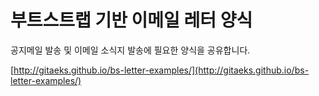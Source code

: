 # 부트스트랩 기반 이메일 레터 양식
공지메일 발송 및 이메일 소식지 발송에 필요한 양식을 공유합니다.

[http://gitaeks.github.io/bs-letter-examples/](http://gitaeks.github.io/bs-letter-examples/)
